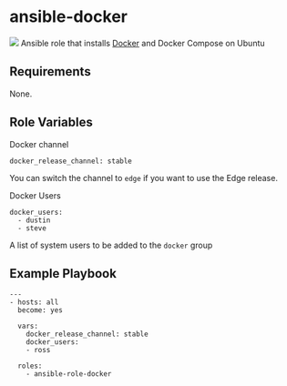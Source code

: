 # ansible-docker
[![](https://github.com/rosslopez/ansible-role-docker/workflows/Molecule%20Test/badge.svg)](https://github.com/rosslopez/ansible-role-docker/actions)
Ansible role that installs [Docker](https://www.docker.com) and Docker Compose on Ubuntu 
## Requirements

None.

## Role Variables

Docker channel

    docker_release_channel: stable

You can switch the channel to `edge` if you want to use the Edge release.
    
Docker Users

    docker_users:
      - dustin
      - steve

A list of system users to be added to the `docker` group

## Example Playbook

    ---
    - hosts: all
      become: yes

      vars:
        docker_release_channel: stable
        docker_users:
        - ross
        
      roles:
        - ansible-role-docker
